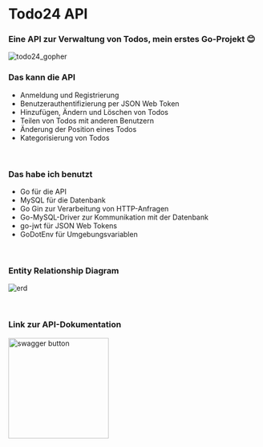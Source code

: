 # Todo24 API
### Eine API zur Verwaltung von Todos, mein erstes Go-Projekt 😊

![todo24_gopher](https://github.com/tim-w97/My-awesome-Todo-API/assets/63613014/ab4aced2-1833-40ec-be87-a4bb0cc2f0e4)

### Das kann die API

- Anmeldung und Registrierung
- Benutzerauthentifizierung per JSON Web Token
- Hinzufügen, Ändern und Löschen von Todos
- Teilen von Todos mit anderen Benutzern
- Änderung der Position eines Todos
- Kategorisierung von Todos

<br/>

### Das habe ich benutzt

- Go für die API
- MySQL für die Datenbank
- Go Gin zur Verarbeitung von HTTP-Anfragen
- Go-MySQL-Driver zur Kommunikation mit der Datenbank
- go-jwt für JSON Web Tokens
- GoDotEnv für Umgebungsvariablen

<br/>

### Entity Relationship Diagram

![erd](https://github.com/tim-w97/Todo24-API/assets/63613014/142b8630-38b6-496b-9c33-6a26a8e8b50e)

<br/>

### Link zur API-Dokumentation

<a href="https://app.swaggerhub.com/apis-docs/TimWagner/Todo24/1.0.0" target="_blank">
  <img width="200px" alt="swagger button" src="https://github.com/tim-w97/Todo24-API/assets/63613014/9ad378fc-aa0a-4de6-b1be-d50057cf7ba6"> 
</a>

